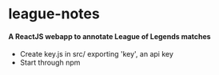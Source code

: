 # league-notes

#### A ReactJS webapp to annotate League of Legends matches

- Create key.js in src/ exporting 'key', an api key
- Start through npm